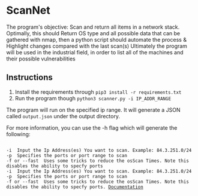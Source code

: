 <h1>ScanNet</h1>
The program's objective: Scan and return all items in a network stack. Optimally, this should Return OS type and all possible data that can be gathered with nmap, then a python script should automate the process & Highlight changes compared with the last scan(s)
Ultimately the program will be used in the industrial field, in order to list all of the machines and their possible vulnerabilities
<h2>Instructions</h2>
<ol>
    <li>Install the requirements through <code>pip3 install -r requirements.txt</code></li>
    <li>Run the program though <code>python3 scanner.py -i IP_ADDR_RANGE</code></li>
</ol>
<p>The program will run on the specified ip range. It will generate a JSON called <code>output.json</code> under the output directory.</p>
<p>For more information, you can use the -h flag which will generate the following:</p>
<code>
-i  Input the Ip Address(es) You want to scan. Example: 84.3.251.0/24
-p  Specifies the ports or port range to scan
-f or --fast  Uses some tricks to reduce the osScan Times. Note this disables the ability to specfy ports
-i  Input the Ip Address(es) You want to scan. Example: 84.3.251.0/24
-p  Specifies the ports or port range to scan
-f or --fast  Uses some tricks to reduce the osScan Times. Note this disables the ability to specfy ports. <a href="https://nmap.org/book/man-port-specification.html">Documentation</a>
</code>
